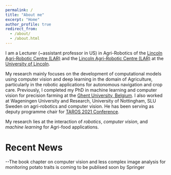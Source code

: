 ```yaml
---
permalink: /
title: "About me"
excerpt: "Home"
author_profile: true
redirect_from: 
  - /about/
  - /about.html
---
```


I am a Lecturer (~assistant professor in US) in Agri-Robotics of the <a href="https://lar.lincoln.ac.uk/" target="_blank" rel="noopener noreferrer">Lincoln Agri-Robotic Centre (LAR)</a> and the  <a href="https://lar.lincoln.ac.uk/" target="_blank" rel="noopener noreferrer">Lincoln Agri-Robotic Centre (LAR)</a> at the <a href="https://www.lincoln.ac.uk/home/" target="_blank" rel="noopener noreferrer">University of Lincoln</a>.

My research mainly focuses on the development of computational models using computer vision and deep learning in the domain of Agriculture, particularly in the robotic applications for autonomous navigation and crop care. Previously, I completed my PhD in machine learning and computer vision for precision farming at the <a href="https://www.ugent.be/en" target="_blank" rel="noopener noreferrer">Ghent University, Belgium</a>. I also worked at Wageningen University and Research, University of Nottingham, SLU Sweden on agri-robotics and computer vision. He has been serving as deputy programme chair for <a href="https://lcas.lincoln.ac.uk/wp/taros-2021/" target="_blank" rel="noopener noreferrer">TAROS 2021 Conference</a>.

My research lies at the interaction of <var>*robotics*</var>, <var>*computer vision*</var>, and <var>*machine learning*</var> for Agri-food applications.



Recent News
======
--The book chapter on computer vision and less complex image analysis for monitoring potato traits is coming to be publised soon by Springer 
